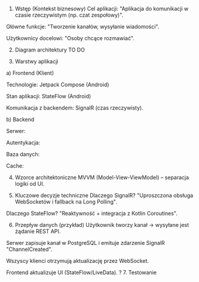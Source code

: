 1. Wstęp (Kontekst biznesowy)
Cel aplikacji: "Aplikacja do komunikacji w czasie rzeczywistym (np. czat zespołowy)".

Główne funkcje: "Tworzenie kanałów, wysyłanie wiadomości".

Użytkownicy docelowi: "Osoby chcące rozmawiać".

2. Diagram architektury
TO DO

3. Warstwy aplikacji

a) Frontend (Klient)

Technologie: Jetpack Compose (Android)

Stan aplikacji: StateFlow (Android)

Komunikacja z backendem:
SignalR (czas rzeczywisty).

b) Backend

Serwer: 

Autentykacja:

Baza danych: 

Cache: 

4. Wzorce architektoniczne
MVVM (Model-View-ViewModel) – separacja logiki od UI.

5. Kluczowe decyzje techniczne
Dlaczego SignalR? "Uproszczona obsługa WebSocketów i fallback na Long Polling".

Dlaczego StateFlow? "Reaktywność + integracja z Kotlin Coroutines".

6. Przepływ danych (przykład)
Użytkownik tworzy kanał → wysyłane jest żądanie REST API.

Serwer zapisuje kanał w PostgreSQL i emituje zdarzenie SignalR "ChannelCreated".

Wszyscy klienci otrzymują aktualizację przez WebSocket.

Frontend aktualizuje UI (StateFlow/LiveData).
?
7. Testowanie

